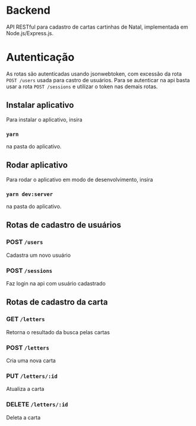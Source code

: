 # Backend 

API RESTful para cadastro de cartas cartinhas de Natal, implementada em Node.js/Express.js.

# Autenticação

As rotas são autenticadas usando jsonwebtoken, com excessão da rota `POST /users` usada para castro de usuários.
Para se autenticar na api basta usar a rota `POST /sessions` e utilizar o token nas demais rotas.

## Instalar aplicativo 

Para instalar o aplicativo, insira

### `yarn`

na pasta do aplicativo.

## Rodar aplicativo

Para rodar o aplicativo em modo de desenvolvimento, insira

### `yarn dev:server`

na pasta do aplicativo.

## Rotas de cadastro de usuários

### POST `/users`
Cadastra um novo usuário

### POST `/sessions`
Faz login na api com usuário cadastrado



## Rotas de cadastro da carta

### GET `/letters`

Retorna o resultado da busca pelas cartas

### POST `/letters`

Cria uma nova carta

### PUT `/letters/:id`

Atualiza a carta

### DELETE `/letters/:id`

Deleta a carta
